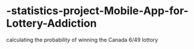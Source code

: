 # -statistics-project-Mobile-App-for-Lottery-Addiction
calculating the probability of winning the Canada 6/49 lottory
